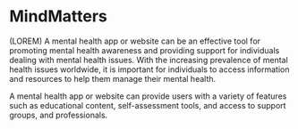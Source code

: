 # MindMatters
(LOREM) A mental health app or website can be an effective tool for promoting mental health awareness and providing support for individuals dealing with mental health issues.
With the increasing prevalence of mental health issues worldwide,
it is important for individuals to access information and resources to help them manage their mental health.

A mental health app or website can provide users with a variety of features such as educational content, self-assessment tools, and access to support groups, and professionals. 
